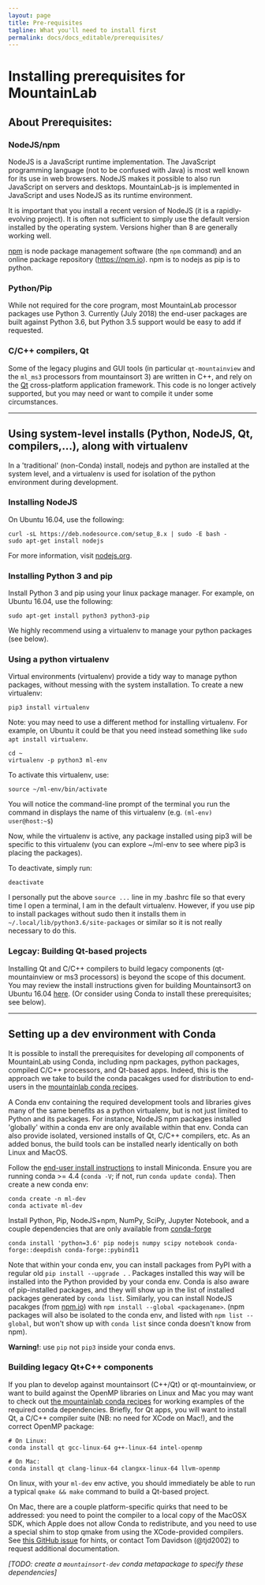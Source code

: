 ```yaml
---
layout: page
title: Pre-requisites 
tagline: What you'll need to install first
permalink: docs/docs_editable/prerequisites/
---
```


# Installing prerequisites for MountainLab

## About Prerequisites:

### NodeJS/npm
NodeJS is a JavaScript runtime implementation. The JavaScript programming language (not to be confused with Java) is most well known for its use in web browsers. NodeJS makes it possible to also run JavaScript on servers and desktops. MountainLab-js is implemented in JavaScript and uses NodeJS as its runtime environment.

It is important that you install a recent version of NodeJS (it is a rapidly-evolving project). It is often not sufficient to simply use the default version installed by the operating system. Versions higher than 8 are generally working well.

[npm](npm.io) is node package management software (the `npm` command) and an online package repository (https://npm.io). npm is to nodejs as pip is to python.

### Python/Pip
While not required for the core program, most MountainLab processor packages use Python 3. Currently (July 2018) the end-user packages are built against Python 3.6, but Python 3.5 support would be easy to add if requested.

### C/C++ compilers, Qt
Some of the legacy plugins and GUI tools (in particular `qt-mountainview` and the `ml_ms3` processors from mountainsort 3) are written in C++, and rely on the [Qt](qt.io) cross-platform application framework. This code is no longer actively supported, but you may need or want to compile it under some circumstances.

_____
## Using system-level installs (Python, NodeJS, Qt, compilers,...), along with virtualenv

In a 'traditional' (non-Conda) install, nodejs and python are installed at the system level, and a virtualenv is used for isolation of the python environment during development.

### Installing NodeJS

On Ubuntu 16.04, use the following:
```
curl -sL https://deb.nodesource.com/setup_8.x | sudo -E bash -
sudo apt-get install nodejs
```
For more information, visit [nodejs.org](https://nodejs.org).

### Installing Python 3 and pip

Install Python 3 and pip using your linux package manager. For example, on Ubuntu 16.04, use the following:

```
sudo apt-get install python3 python3-pip
```

We highly recommend using a virtualenv to manage your python packages (see below).

### Using a python virtualenv

Virtual environments (virtualenv) provide a tidy way to manage python packages, without messing with the system installation. To create a new virtualenv:

```
pip3 install virtualenv
```
Note: you may need to use a different method for installing virtualenv. For example, on Ubuntu it could be that you need instead something like `sudo apt install virtualenv`.

```
cd ~
virtualenv -p python3 ml-env
```
To activate this virtualenv, use:

```
source ~/ml-env/bin/activate
```

You will notice the command-line prompt of the terminal you run the command in displays the name of this virtualenv (e.g. `(ml-env) user@host:~$`)

Now, while the virtualenv is active, any package installed using pip3 will be specific to this virtualenv (you can explore ~/ml-env to see where pip3 is placing the packages).

To deactivate, simply run:

```
deactivate
```

I personally put the above ```source ...``` line in my .bashrc file so that every time I open a terminal, I am in the default virtualenv. However, if you use pip to install packages without sudo then it installs them in `~/.local/lib/python3.6/site-packages` or similar so it is not really necessary to do this.

### Legcay: Building Qt-based projects

Installing Qt and C/C++ compilers to build legacy components (qt-mountainview or ms3 processors) is beyond the scope of this document. You may review the install instructions given for building Mountainsort3 on Ubuntu 16.04 [here](http://mountainsort.readthedocs.io/en/latest/installation_advanced.html). (Or consider using Conda to install these prerequisites; see below).

_____
## Setting up a dev environment with Conda

It is possible to install the prerequisites for developing *all* components of MountainLab using Conda, including npm packages, python packages, compiled C/C++ processors, and Qt-based apps. Indeed, this is the approach we take to build the conda pacakges used for distribution to end-users in the [mountainlab conda recipes](https://github.com/flatironinstitute/mountainlab-conda). 

A Conda env containing the required development tools and libraries gives many of the same benefits as a python virtualenv, but is not just limited to Python and its packages. For instance, NodeJS npm packages installed 'globally' within a conda env are only available within that env. Conda can also provide isolated, versioned installs of Qt, C/C++ compilers, etc. As an added bonus, the build tools can be installed nearly identically on both Linux and MacOS.

Follow the [end-user install instructions](../../README.md) to install Miniconda. Ensure you are running conda >= 4.4 (`conda -V`; if not, run `conda update conda`). Then create a new conda env:
```
conda create -n ml-dev
conda activate ml-dev
```
Install Python, Pip, NodeJS+npm, NumPy, SciPy, Jupyter Notebook, and a couple dependencies that are only available from [conda-forge](https://conda-forge.org)
```
conda install 'python=3.6' pip nodejs numpy scipy notebook conda-forge::deepdish conda-forge::pybind11
```

Note that within your conda env, you can install packages from PyPI with a regular old `pip install --upgrade .` . Packages installed this way will be installed into the Python provided by your conda env. Conda is also aware of pip-installed packages, and they will show up in the list of installed packages generated by `conda list`. Similarly, you can install NodeJS pacakges (from [npm.io](npm.io)) with `npm install --global <packagename>`. (npm packages will also be isolated to the conda env, and listed with `npm list --global`, but won't show up with `conda list` since conda doesn't know from npm).

**Warning!**: use `pip` not `pip3` inside your conda envs.

### Building legacy Qt+C++ components

If you plan to develop against mountainsort (C++/Qt) or qt-mountainview, or want to build against the OpenMP libraries on Linux and Mac you may want to check out [the mountainlab conda recipes](https://github.com/flatironinstitute/mountainlab-conda) for working examples of the required conda dependencies. Briefly, for Qt apps, you will want to install Qt, a C/C++ compiler suite (NB: no need for XCode on Mac!), and the correct OpenMP package:
```
# On Linux:
conda install qt gcc-linux-64 g++-linux-64 intel-openmp

# On Mac:
conda install qt clang-linux-64 clangxx-linux-64 llvm-openmp
```
On linux, with your `ml-dev` env active, you should immediately be able to run a typical `qmake && make` command to build a Qt-based project. 

On Mac, there are a couple platform-specific quirks that need to be addressed: you need to point the compiler to a local copy of the MacOSX SDK, which Apple does not allow Conda to redistribute, and you need to use a special shim to stop qmake from using the XCode-provided compilers. See [this GitHub issue](https://github.com/ContinuumIO/anaconda-issues/issues/9745#issuecomment-404391318) for hints, or contact Tom Davidson (@tjd2002) to request additional documentation.

*[TODO: create a `mountainsort-dev` conda metapackage to specify these dependencies]*
